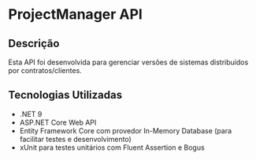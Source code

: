 # ProjectManager API

## Descrição

Esta API foi desenvolvida para gerenciar versões de sistemas distribuídos por contratos/clientes.

## Tecnologias Utilizadas

- .NET 9
- ASP.NET Core Web API
- Entity Framework Core com provedor In-Memory Database (para facilitar testes e desenvolvimento)
- xUnit para testes unitários com Fluent Assertion e Bogus